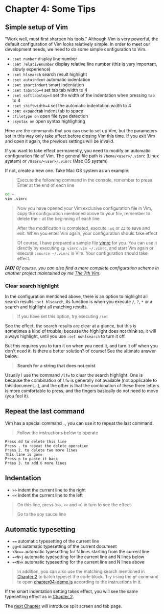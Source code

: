 # Chapter 4: Some Tips

## Simple setup of Vim

"Work well, must first sharpen his tools." Although Vim is very powerful, the
default configuration of Vim looks relatively simple. In order to meet our
development needs, we need to do some simple configuration to Vim.

- `:set number` display line number
- `:set relativenumber` display relative line number (this is very important,
  slowly experience)
- `:set hlsearch` search result highlight
- `:set autoindent` automatic indentation
- `:set smartindent` smart indentation
- `:set tabstop=4` set tab tab width to 4
- `:set softtabstop=4` set the width of the indentation when pressing `tab` to 4
- `:set shiftwidth=4` set the automatic indentation width to 4
- `:set expandtab` indent tab to space
- `:filetype on` open file type detection
- `:syntax on` open syntax highlighting

Here are the commands that you can use to set up Vim, but the parameters set in
this way only take effect before closing Vim this time. If you exit Vim and open
it again, the previous settings will be invalid.

If you want to take effect permanently, you need to modify an automatic
configuration file of Vim. The general file path is `/home/<user>/.vimrc` (Linux
system) or `/Users/<user>/.vimrc` (Mac OS system)

If not, create a new one. Take Mac OS system as an example:

> Execute the following command in the console, remember to press Enter at the
> end of each line

```bash
cd ~
vim .vimrc
```

> Now you have opened your Vim exclusive configuration file in Vim, copy the
> configuration mentioned above to your file, remember to delete the `:` at the
> beginning of each line
>
> After the modification is completed, execute `:wq` or `ZZ` to save and exit.
> When you enter Vim again, your configuration should take effect
>
> Of course, I have prepared a sample file [vimrc](vimrc.vim) for you. You can
> use it directly by executing `cp vimrc.vim ~/.vimrc`, and start Vim again or
> execute `:source ~/.vimrc` in Vim. Your configuration should take effect.

_**[AD]** Of course, you can also find a more complete configuration scheme in
another project maintained by me
[The 7th Vim](https://github.com/dofy/7th-vim)._

### Clear search highlight

In the configuration mentioned above, there is an option to highlight all search
results `:set hlsearch`, its function is when you execute `/`, `?`, `*` or `#`
search and highlight all matching results.

> If you have set this option, try executing `/set`

See the effect, the search results are clear at a glance, but this is sometimes
a kind of trouble, because the highlight does not think so, it will always
highlight, until you use `:set nohlsearch` to turn it off.

But this requires you to turn it on when you need it, and turn it off when you
don't need it. Is there a better solution? of course! See the ultimate answer
below:

> **Search for a string that does not exist**

Usually I use the command `/lfw` to clear the search highlight. One is because
the combination of `lfw` is generally not available (not applicable to this
document...), and the other is that the combination of these three letters is
more comfortable to press, and the fingers basically do not need to move (you
feel it).

## Repeat the last command

Vim has a special command `.`, you can use it to repeat the last command.

> Follow the instructions below to operate

```
Press dd to delete this line
Press . to repeat the delete operation
Press 2. to delete two more lines
This line is gone
Press p to paste it back
Press 3. to add 6 more lines
```

## Indentation

- `>>` indent the current line to the right
- `<<` indent the current line to the left

> On this line, press `3>>`, `<<` and `<G` in turn to see the effect
>
> Go to the soy sauce line

## Automatic typesetting

- `==` automatic typesetting of the current line
- `gg=G` automatic typesetting of the current document
- `<N>==` automatic typesetting for N lines starting from the current line
- `=<N>j` automatic typesetting for the current line and N lines below
- `=<N>k` automatic typesetting for the current line and N lines above

> In addition, you can also use the matching search mentioned in
> [Chapter 2](chapter02.md) to batch typeset the code block. Try using the `gf`
> command to open [chapter04-demo.js](chapter04-demo.js) according to the
> instructions in it.

If the smart indentation setting takes effect, you will see the same typesetting
effect as in [Chapter 2](chapter02.md).

The [next Chapter](chapter05.md) will introduce split screen and tab page.
